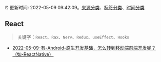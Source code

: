 :alarm_clock: 更新时间: 2022-05-09 09:42:09。[来源分类](../README.md)、[标签分类](../TAGS.md)、[时间分类](../TIMELINE.md)

## React


> 关键字：`React`、`Rax`、`Nerv`、`Redux`、`useEffect`、`Hooks`



- [2022-05-09-有-Android-原生开发基础，怎么转到移动端前端开发呢？（如-ReactNative）](https://www.v2ex.com/t/851777) 